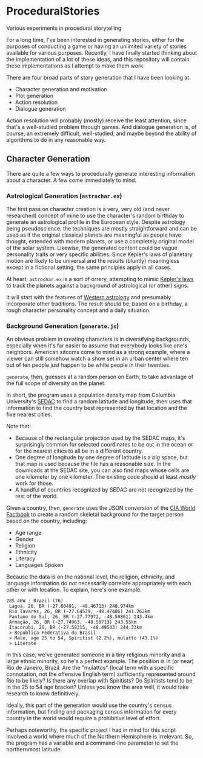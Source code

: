 # ProceduralStories
Various experiments in procedural storytelling

For a long time, I've been interested in generating stories, either for the purposes of conducting a game or having an unlimited variety of stories available for various purposes.  Recently, I have finally started thinking about the implementation of a lot of these ideas, and this repository will contain these implementations as I attempt to make them work.

There are four broad parts of story generation that I have been looking at.

 - Character generation and motivation
 - Plot generation
 - Action resolution
 - Dialogue generation

Action resolution will probably (mostly) receive the least attention, since that's a well-studied problem through games.  And dialogue generation is, of course, an extremely difficult, well-studied, and maybe beyond the ability of algorithms to do in any reasonable way.

## Character Generation

There are quite a few ways to procedurally generate interesting information about a character.  A few come immediately to mind.

### Astrological Generation (`astrochar.ex`)

The first pass on character creation is a very, very old (and never researched) concept of mine to use the character's random birthday to generate an astrological profile in the European style.  Despite astrology being pseudoscience, the techniques are mostly straightforward and can be used as if the original classical planets are meaningful as people have thought, extended with modern planets, or use a completely original model of the solar system.  Likewise, the generated content could be vague personality traits or very specific abilities.  Since Kepler's laws of planetary motion are likely to be universal and the results (bluntly) meaningless except in a fictional setting, the same principles apply in all cases.

At heart, `astrochar.ex` is a sort of orrery, attempting to mimic [Kepler's laws](https://en.wikipedia.org/wiki/Kepler's_laws_of_planetary_motion) to track the planets against a background of astrological (or other) signs.

It will start with the features of [Western astrology](https://en.wikipedia.org/wiki/Western_astrology) and presumably incorporate other traditions.  The result _should_ be, based on a birthday, a rough character personality concept and a daily situation.


### Background Generation (`generate.js`)

An obvious problem in creating characters is in diversifying backgrounds, especially when it's far easier to assume that everybody looks like one's neighbors.  American sitcoms come to mind as a strong example, where a viewer can still somehow watch a show set in an urban center where ten out of ten people just happen to be white people in their twenties.

`generate`, then, guesses at a random person on Earth, to take advantage of the full scope of diversity on the planet.

In short, the program uses a population density map from Columbia University's [SEDAC](http://sedac.ciesin.columbia.edu/data/set/gpw-v4-population-density-rev10/data-download) to find a random latitude and longitude, then uses that information to find the country best represented by that location and the five nearest cities.

Note that:

 * Because of the rectangular projection used by the SEDAC maps, it's surprisingly common for selected coordinates to be out in the ocean or for the nearest cities to all be in a different country.
 * One degree of longitude by one degree of latitude is a _big_ space, but that map is used because the file has a reasonable size.  In the downloads at the SEDAC site, you can also find maps whose cells are one kilometer by one kilometer.  The existing code should at least _mostly_ work for those.
 * A handful of countries recognized by SEDAC are not recognized by the rest of the world.

Given a country, then, `generate` uses the JSON conversion of the [CIA World Factbook](https://github.com/iancoleman/cia_world_factbook_api) to create a random skeletal background for the target person based on the country, including:

 * Age range
 * Gender
 * Religion
 * Ethnicity
 * Literacy
 * Languages Spoken

Because the data is on the national level, the religion, ethnicity, and language information do _not_ necessarily correlate appropriately with each other or with location.  To explain, here's one example.

```
28S 46W : Brazil (76)
 Lagoa, 26, BR (-27.60491, -48.46713) 240.974km
 Rio Tavares, 26, BR (-27.64529, -48.47486) 241.262km
 Pantano do Sul, 26, BR (-27.77972, -48.50861) 243.4km
 Armação, 26, BR (-27.74963, -48.50713) 243.55km
 Itacorubi, 26, BR (-27.58315, -48.49503) 244.33km
 > Republica Federativa do Brasil
 > Male, age 25 to 54, Spiritist (2.2%), mulatto (43.1%)
 > Literate
```

In this case, we've generated someone in a tiny religious minority and a large ethnic minority, so he's a perfect example.  The position is in (or near) Rio de Janeiro, Brazil.  Are the "mulattos" (local term with a specific connotation, not the offensive English term) sufficiently represented around Rio to be likely?  Is there any overlap with Spiritists?  Do Spiritists tend to be in the 25 to 54 age bracket?  Unless you know the area well, it would take research to know definitively.

Ideally, this part of the generation would use the country's census information, but finding and packaging census information for every country in the world would require a prohibitive level of effort.

Perhaps noteworthy, the specific project I had in mind for this script involved a world where much of the Northern Hemisphere is irrelevant.  So, the program has a variable and a command-line parameter to set the northernmost latitude.
